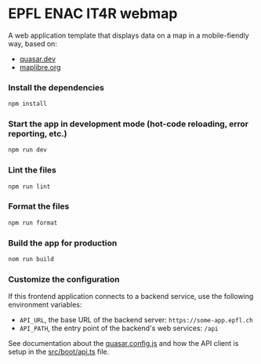 # EPFL ENAC IT4R webmap

A web application template that displays data on a map in a mobile-fiendly way, based on:

- [quasar.dev](https://quasar.dev/)
- [maplibre.org](https://maplibre.org/)

### Install the dependencies

```bash
npm install
```

### Start the app in development mode (hot-code reloading, error reporting, etc.)

```bash
npm run dev
```

### Lint the files

```bash
npm run lint
```

### Format the files

```bash
npm run format
```

### Build the app for production

```bash
nom run build
```

### Customize the configuration

If this frontend application connects to a backend service, use the following environment variables:

- `API_URL`, the base URL of the backend server: `https://some-app.epfl.ch`
- `API_PATH`, the entry point of the backend's web services: `/api`

See documentation about the [quasar.config.js](https://v2.quasar.dev/quasar-cli-vite/quasar-config-js) and how the API client is setup in the [src/boot/api.ts](https://github.com/EPFL-ENAC/it4r-webmap/blob/main/src/boot/api.ts) file.
